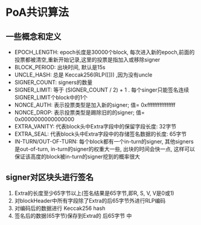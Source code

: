 # PoA共识算法

## 一些概念和定义
* EPOCH_LENGTH: epoch长度是30000个block, 每次进入新的epoch,前面的投票都被清空,重新开始记录,这里的投票是指加入或移除signer
* BLOCK_PERIOD: 出块时间, 默认是15s
* UNCLE_HASH: 总是 Keccak256(RLP([])) ,因为没有uncle
* SIGNER_COUNT: signers的数量
* SIGNER_LIMIT:  等于 (SIGNER_COUNT / 2) + 1 . 每个singer只能签名连续SIGNER_LIMIT个block中的1个
* NONCE_AUTH: 表示投票类型是加入新的signer; 值= 0xffffffffffffffff
* NONCE_DROP:  表示投票类型是踢除旧的的signer; 值= 0x0000000000000000
* EXTRA_VANITY:  代表block头中Extra字段中的保留字段长度: 32字节
* EXTRA_SEAL: 代表block头中Extra字段中的存储签名数据的长度: 65字节
* IN-TURN/OUT-OF-TURN: 每个block都有一个in-turn的signer, 其他signers是out-of-turn, in-turn的signer的权重大一些, 出块的时间会快一点, 这样可以保证该高度的block被in-turn的signer挖到的概率很大

## signer对区块头进行签名
1. Extra的长度至少65字节以上(签名结果是65字节,即R, S, V, V是0或1)
2. 对blockHeader中所有字段除了Extra的后65字节外进行RLP编码
3. 对编码后的数据进行 Keccak256 hash
4. 签名后的数据(65字节)保存到Extra的 后65字节 中
